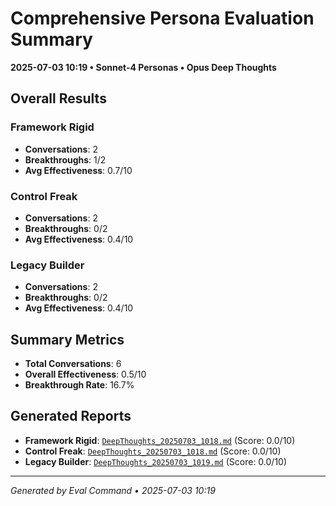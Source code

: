 # Comprehensive Persona Evaluation Summary
**2025-07-03 10:19 • Sonnet-4 Personas • Opus Deep Thoughts**

## Overall Results

### Framework Rigid
- **Conversations**: 2
- **Breakthroughs**: 1/2
- **Avg Effectiveness**: 0.7/10

### Control Freak
- **Conversations**: 2
- **Breakthroughs**: 0/2
- **Avg Effectiveness**: 0.4/10

### Legacy Builder
- **Conversations**: 2
- **Breakthroughs**: 0/2
- **Avg Effectiveness**: 0.4/10

## Summary Metrics
- **Total Conversations**: 6
- **Overall Effectiveness**: 0.5/10
- **Breakthrough Rate**: 16.7%

## Generated Reports
- **Framework Rigid**: [`DeepThoughts_20250703_1018.md`](docs/prototype/DeepThoughts/DeepThoughts_20250703_1018.md) (Score: 0.0/10)
- **Control Freak**: [`DeepThoughts_20250703_1018.md`](docs/prototype/DeepThoughts/DeepThoughts_20250703_1018.md) (Score: 0.0/10)
- **Legacy Builder**: [`DeepThoughts_20250703_1019.md`](docs/prototype/DeepThoughts/DeepThoughts_20250703_1019.md) (Score: 0.0/10)

---
*Generated by Eval Command • 2025-07-03 10:19*
